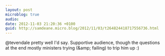 ```yaml
---
layout: post
microblog: true
audio: 
date: 2012-11-03 21:20:36 +0100
guid: http://samdeane.micro.blog/2012/11/03/t264824418717556736.html
---
```

@tevendale pretty well I'd say. Supportive audience, though the questions at the end mostly ministers trying (&amp;amp; failing) to trip him up :)
